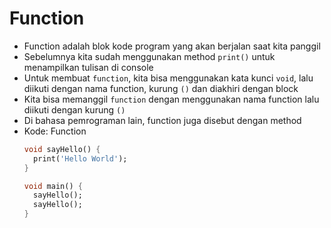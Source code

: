 # Function
* Function adalah blok kode program yang akan berjalan saat kita panggil
* Sebelumnya kita sudah menggunakan method ``` print() ``` untuk menampilkan tulisan di console
* Untuk membuat ``` function ```, kita bisa menggunakan kata kunci ``` void ```, lalu diikuti dengan nama function, kurung ``` () ``` dan diakhiri dengan block
* Kita bisa memanggil ``` function ``` dengan menggunakan nama function lalu diikuti dengan kurung ``` () ```
* Di bahasa pemrograman lain, function juga disebut dengan method
* Kode: Function
  ```dart
  void sayHello() {
    print('Hello World');
  }

  void main() {
    sayHello();
    sayHello();
  }
  ```